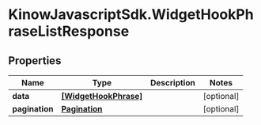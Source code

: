 # KinowJavascriptSdk.WidgetHookPhraseListResponse

## Properties
Name | Type | Description | Notes
------------ | ------------- | ------------- | -------------
**data** | [**[WidgetHookPhrase]**](WidgetHookPhrase.md) |  | [optional] 
**pagination** | [**Pagination**](Pagination.md) |  | [optional] 


